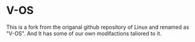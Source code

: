 # V-OS
This is a fork from the origanal github repository of Linux and renamed as "V-OS". And It has some of our own modifactions taliored to it.
